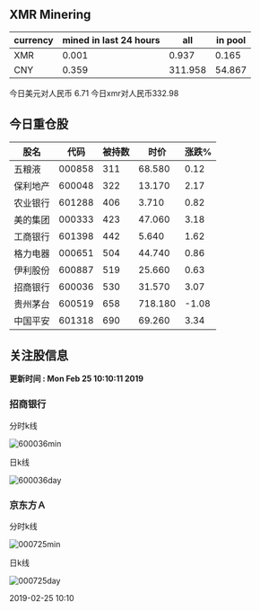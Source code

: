 ## XMR Minering

|currency|mined in last 24 hours|all|in pool|
|---|---|---|---|
|XMR|0.001|0.937|0.165|
|CNY|0.359|311.958|54.867|

今日美元对人民币 6.71	今日xmr对人民币332.98


## 今日重仓股 

|股名|代码|被持数|时价|涨跌%|
|---|---|---|---|---|
|五粮液|000858|311|68.580|0.12|
|保利地产|600048|322|13.170|2.17|
|农业银行|601288|406|3.710|0.82|
|美的集团|000333|423|47.060|3.18|
|工商银行|601398|442|5.640|1.62|
|格力电器|000651|504|44.740|0.86|
|伊利股份|600887|519|25.660|0.63|
|招商银行|600036|530|31.570|3.07|
|贵州茅台|600519|658|718.180|-1.08|
|中国平安|601318|690|69.260|3.34|

## 关注股信息
**更新时间 : Mon Feb 25 10:10:11 2019**
### 招商银行 
分时k线

![600036min](http://image.sinajs.cn/newchart/min/n/sh600036.gif)

日k线

![600036day](http://image.sinajs.cn/newchart/daily/n/sh600036.gif)

### 京东方Ａ 
分时k线

![000725min](http://image.sinajs.cn/newchart/min/n/sz000725.gif)

日k线

![000725day](http://image.sinajs.cn/newchart/daily/n/sz000725.gif)

2019-02-25 10:10
